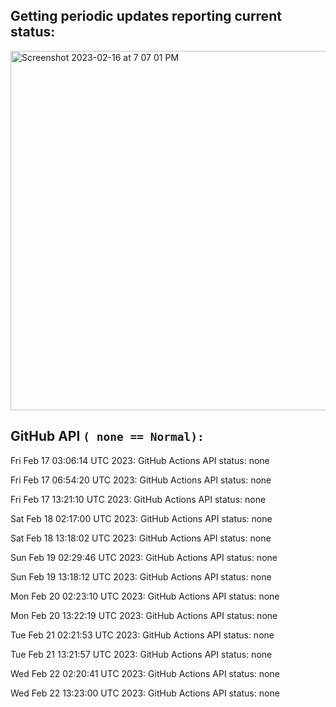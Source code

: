 
## Getting periodic updates reporting current status:
<img width="575" alt="Screenshot 2023-02-16 at 7 07 01 PM" src="https://user-images.githubusercontent.com/31228460/219539578-f880fea9-7a9d-4f7d-a7e2-5ce3d90ab466.png">

## GitHub API `( none == Normal):`

Fri Feb 17 03:06:14 UTC 2023: GitHub Actions API status: none

Fri Feb 17 06:54:20 UTC 2023: GitHub Actions API status: none

Fri Feb 17 13:21:10 UTC 2023: GitHub Actions API status: none

Sat Feb 18 02:17:00 UTC 2023: GitHub Actions API status: none

Sat Feb 18 13:18:02 UTC 2023: GitHub Actions API status: none

Sun Feb 19 02:29:46 UTC 2023: GitHub Actions API status: none

Sun Feb 19 13:18:12 UTC 2023: GitHub Actions API status: none

Mon Feb 20 02:23:10 UTC 2023: GitHub Actions API status: none

Mon Feb 20 13:22:19 UTC 2023: GitHub Actions API status: none

Tue Feb 21 02:21:53 UTC 2023: GitHub Actions API status: none

Tue Feb 21 13:21:57 UTC 2023: GitHub Actions API status: none

Wed Feb 22 02:20:41 UTC 2023: GitHub Actions API status: none

Wed Feb 22 13:23:00 UTC 2023: GitHub Actions API status: none
